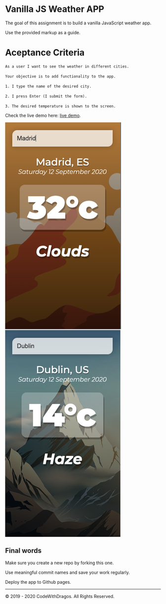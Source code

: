 # Vanilla JS Weather APP

The goal of this assignment is to build a vanilla JavaScript weather app.

Use the provided markup as a guide.

# Aceptance Criteria

```
As a user I want to see the weather in different cities.

Your objective is to add functionality to the app.

1. I type the name of the desired city.

2. I press Enter (I submit the form).

3. The desired temperature is shown to the screen.
```

Check the live demo here: [live demo](https://vanilla-js-weather-app-codewithdragos.netlify.app/).

![oracle app demo](./weather-in-madrid.png)
![oracle app with phrase demo](./weather-in-dublin.png)

## Final words

Make sure you create a new repo by forking this one.

Use meaningful commit names and save your work regularly.

Deploy the app to Github pages.

---

© 2019 - 2020 CodeWithDragos. All Rights Reserved.
